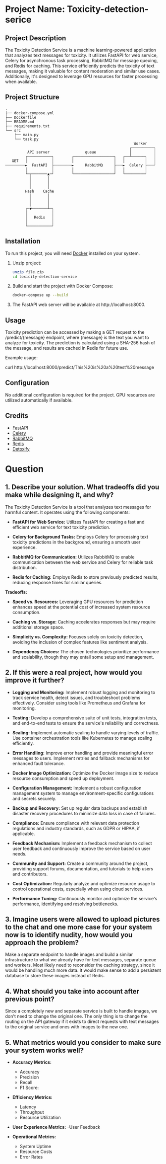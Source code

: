 # Project Name: Toxicity-detection-serice

## Project Description
The Toxicity Detection Service is a machine learning-powered application that analyzes text messages for toxicity. It utilizes FastAPI for web service, Celery for asynchronous task processing, RabbitMQ for message queuing, and Redis for caching. This service efficiently predicts the toxicity of text messages, making it valuable for content moderation and similar use cases. Additionally, it's designed to leverage GPU resources for faster processing when available.

## Project Structure

```
.
├── docker-compose.yml
├── Dockerfile
├── README.md
├── requirements.txt
└── src
    ├── main.py
    └── task.py
                                                          Worker
                                                        ┌──────────┐
          API server                queue               │          │
         ┌───────────┐        ┌──────────────────┐   ┌──┴──────┐   │
   GET   │           │        │                  │   │         │   │
─────────►  FastAPI  ├────────►     RabbitMQ     ├───►  Celery ├───┘
         │           │        │                  │   │         │
         └─┬───────▲─┘        └──────────────────┘   └─────────┘
           │       │
           │       │
           │       │
         Hash    Cache
           │       │
           │       │
           │       │
         ┌─▼───────┴─┐
         │           │
         │   Redis   │
         │           │
         └───────────┘
```
## Installation

To run this project, you will need [Docker](https://www.docker.com/) installed on your system.

1. Unzip project:
   ```bash
   unzip file.zip
   cd toxicity-detection-service
2. Build and start the project with Docker Compose:
    ```bash 
    docker-compose up --build
3. The FastAPI web server will be available at http://localhost:8000.

## Usage

Toxicity prediction can be accessed by making a GET request to the /predict/{message} endpoint, where {message} is the text you want to analyze for toxicity. The prediction is calculated using a SHA-256 hash of the message, and results are cached in Redis for future use.


Example usage:

curl http://localhost:8000/predict/This%20is%20a%20test%20message

## Configuration

No additional configuration is required for the project. GPU resources are utilized automatically if available.

## Credits

- [FastAPI](https://fastapi.tiangolo.com/)
- [Celery](https://docs.celeryproject.org/en/stable/)
- [RabbitMQ](https://www.rabbitmq.com/)
- [Redis](https://redis.io/)
- [Detoxify](https://github.com/unitaryai/detoxify)



# Question 
 ## 1. Describe your solution. What tradeoffs did you make while designing it, and why?

The Toxicity Detection Service is a tool that analyzes text messages for harmful content. It operates using the following components:

- **FastAPI for Web Service:** Utilizes FastAPI for creating a fast and efficient web service for text toxicity prediction.

- **Celery for Background Tasks:** Employs Celery for processing text toxicity predictions in the background, ensuring a smooth user experience.

- **RabbitMQ for Communication:** Utilizes RabbitMQ to enable communication between the web service and Celery for reliable task distribution.

- **Redis for Caching:** Employs Redis to store previously predicted results, reducing response times for similar queries.

**Tradeoffs:**

- **Speed vs. Resources:** Leveraging GPU resources for prediction enhances speed at the potential cost of increased system resource consumption.

- **Caching vs. Storage:** Caching accelerates responses but may require additional storage space.

- **Simplicity vs. Complexity:** Focuses solely on toxicity detection, avoiding the inclusion of complex features like sentiment analysis.

- **Dependency Choices:** The chosen technologies prioritize performance and scalability, though they may entail some setup and management.

## 2. If this were a real project, how would you improve it further? 
- **Logging and Monitoring:** Implement robust logging and monitoring to track service health, detect issues, and troubleshoot problems effectively. Consider using tools like Prometheus and Grafana for monitoring.

- **Testing:** Develop a comprehensive suite of unit tests, integration tests, and end-to-end tests to ensure the service's reliability and correctness.

- **Scaling:** Implement automatic scaling to handle varying levels of traffic. Use container orchestration tools like Kubernetes to manage scaling efficiently.

- **Error Handling:** Improve error handling and provide meaningful error messages to users. Implement retries and fallback mechanisms for enhanced fault tolerance.
- **Docker Image Optimization:** Optimize the Docker image size to reduce resource consumption and speed up deployment.

- **Configuration Management:** Implement a robust configuration management system to manage environment-specific configurations and secrets securely.
- **Backup and Recovery:** Set up regular data backups and establish disaster recovery procedures to minimize data loss in case of failures.

- **Compliance:** Ensure compliance with relevant data protection regulations and industry standards, such as GDPR or HIPAA, if applicable.

- **Feedback Mechanism:** Implement a feedback mechanism to collect user feedback and continuously improve the service based on user needs.

- **Community and Support:** Create a community around the project, providing support forums, documentation, and tutorials to help users and contributors.

- **Cost Optimization:** Regularly analyze and optimize resource usage to control operational costs, especially when using cloud services.

- **Performance Tuning:** Continuously monitor and optimize the service's performance, identifying and resolving bottlenecks.

## 3.  Imagine users were allowed to upload pictures to the chat and one more case for your system now is to identify nudity, how would you approach the problem? 
Make a separate endpoint to handle images and build a similar infrastructure to what we already have for text messages, separate queue and workers. Most likely need to reconsider the caching strategy, since it would be handling much more data. It would make sense to add a persistent database to store these images instead of Redis.
## 4.  What should you take into account after previous point?
Since a completely new and separate service is built to handle images, we don't need to change the original one. The only thing is to change the routing on the API gateway if it exists to direct requests with text messages to the original service and ones with images to the new one.
## 5.  What metrics would you consider to make sure your system works well?
- **Accuracy Metrics:**
    - Accuracy
    - Precision
    - Recall
    - F1 Score:

- **Efficiency Metrics:**
    - Latency
    - Throughput
    - Resource Utilization

- **User Experience Metrics:**
    -User Feedback

    

- **Operational Metrics:**
    - System Uptime
    - Resource Costs
    - Error Rates